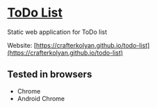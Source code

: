 # [ToDo List](https://crafterkolyan.github.io/todo-list)

Static web application for ToDo list

Website: [https://crafterkolyan.github.io/todo-list](https://crafterkolyan.github.io/todo-list)

## Tested in browsers
- Chrome
- Android Chrome
